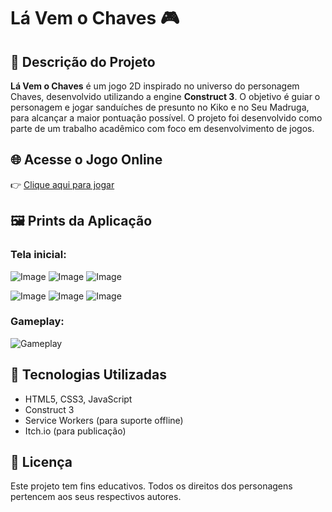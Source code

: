 # Lá Vem o Chaves 🎮

## 📘 Descrição do Projeto

**Lá Vem o Chaves** é um jogo 2D inspirado no universo do personagem Chaves, desenvolvido utilizando a engine **Construct 3**. O objetivo é guiar o personagem e jogar sanduíches de presunto no Kiko e no Seu Madruga, para alcançar a maior pontuação possível. O projeto foi desenvolvido como parte de um trabalho acadêmico com foco em desenvolvimento de jogos.

## 🌐 Acesse o Jogo Online

👉 [Clique aqui para jogar](https://brunomachxdo.itch.io/chavesjogo)

## 🖼️ Prints da Aplicação

### Tela inicial:
![Image](https://github.com/user-attachments/assets/917edca0-6079-4fe7-a1f5-97a92b746483)
![Image](https://github.com/user-attachments/assets/b25e2f20-8244-46e6-adad-fbe9b5e7b8b7)
![Image](https://github.com/user-attachments/assets/21c000c8-458d-4c00-a6b1-7ce92a108657)

![Image](https://github.com/user-attachments/assets/0dac2434-2c63-4f8d-a9f1-665527b9057d)
![Image](https://github.com/user-attachments/assets/e58eb442-bbbb-403e-80e7-762513b40fbe)
![Image](https://github.com/user-attachments/assets/e4a0d687-e9ab-490e-83fd-af7220f19d49)

### Gameplay:
![Gameplay](prints/gameplay.png)

## 🧩 Tecnologias Utilizadas

- HTML5, CSS3, JavaScript  
- Construct 3  
- Service Workers (para suporte offline)  
- Itch.io (para publicação)

## 📄 Licença

Este projeto tem fins educativos. Todos os direitos dos personagens pertencem aos seus respectivos autores.

